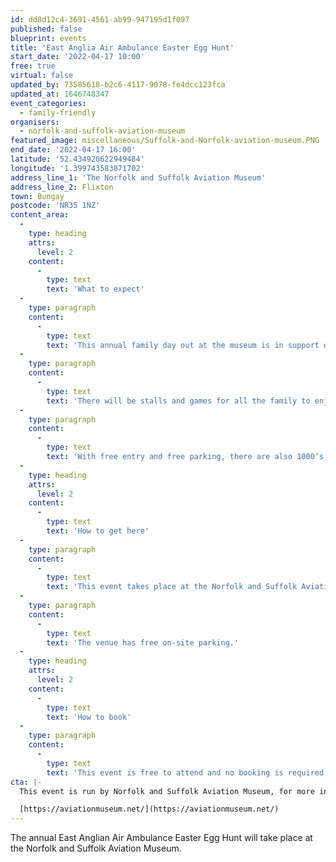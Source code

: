 ```yaml
---
id: dd8d12c4-3691-4561-ab99-947195d1f097
published: false
blueprint: events
title: 'East Anglia Air Ambulance Easter Egg Hunt'
start_date: '2022-04-17 10:00'
free: true
virtual: false
updated_by: 73585618-b2c6-4117-9078-fe4dcc123fca
updated_at: 1646748347
event_categories:
  - family-friendly
organisers:
  - norfolk-and-suffolk-aviation-museum
featured_image: miscellaneous/Suffolk-and-Norfolk-aviation-museum.PNG
end_date: '2022-04-17 16:00'
latitude: '52.434920622949484'
longitude: '1.399743583871702'
address_line_1: 'The Norfolk and Suffolk Aviation Museum'
address_line_2: Flixton
town: Bungay
postcode: 'NR35 1NZ'
content_area:
  -
    type: heading
    attrs:
      level: 2
    content:
      -
        type: text
        text: 'What to expect'
  -
    type: paragraph
    content:
      -
        type: text
        text: 'This annual family day out at the museum is in support of the East Anglian Air Ambulance. A donation will be made to the Air Ambulance after the event.'
  -
    type: paragraph
    content:
      -
        type: text
        text: 'There will be stalls and games for all the family to enjoy. There will be a quiz on the day with an Easter Egg being the reward…actually, everyone taking part will receive an egg!'
  -
    type: paragraph
    content:
      -
        type: text
        text: 'With free entry and free parking, there are also 1000’s of artefacts, 60+ aircraft and cockpits, and themed rooms dedicated to the RAF Bomber Command, 446th Bomb Group, Air-Sea Rescue/Coastal Command and the Royal Observer Corps.'
  -
    type: heading
    attrs:
      level: 2
    content:
      -
        type: text
        text: 'How to get here'
  -
    type: paragraph
    content:
      -
        type: text
        text: 'This event takes place at the Norfolk and Suffolk Aviation Museum,NR35 1NZ.'
  -
    type: paragraph
    content:
      -
        type: text
        text: 'The venue has free on-site parking.'
  -
    type: heading
    attrs:
      level: 2
    content:
      -
        type: text
        text: 'How to book'
  -
    type: paragraph
    content:
      -
        type: text
        text: 'This event is free to attend and no booking is required.'
cta: |-
  This event is run by Norfolk and Suffolk Aviation Museum, for more information please get in touch via:

  [https://aviationmuseum.net/](https://aviationmuseum.net/)
---
```

The annual East Anglian Air Ambulance Easter Egg Hunt will take place at the Norfolk and Suffolk Aviation Museum.